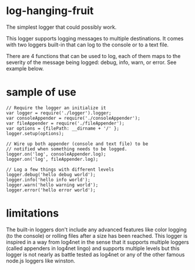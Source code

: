 log-hanging-fruit
=================

The simplest logger that could possibly work.

This logger supports logging messages to multiple destinations. It comes with two loggers built-in that can log to the console or to a text file.

There are 4 functions that can be used to log, each of them maps to the severity of the message being logged: debug, info, warn, or error. See example below.


sample of use
=============

    // Require the logger an initialize it
    var logger = require('./logger').logger;
    var consoleAppender = require('./consoleAppender');
    var fileAppender = require('./fileAppender');
    var options = {filePath: __dirname + '/' };
    logger.setup(options);

    // Wire up both appender (console and text file) to be
    // notified when something needs to be logged.
    logger.on('log', consoleAppender.log);
    logger.on('log', fileAppender.log);

    // Log a few things with different levels
    logger.debug('hello debug world');
    logger.info('hello info world');
    logger.warn('hello warning world');
    logger.error('hello error world');


limitations
===========
The built-in loggers don't include any advanced features like color logging (to the console) or rolling files after a size has been reached. 
This logger is inspired in a way from log4net in the sense that it supports multiple loggers (called appenders in log4net lingo) and supports multiple levels but this logger is not nearly as battle tested as log4net or any of the other famous node.js loggers like winston.



